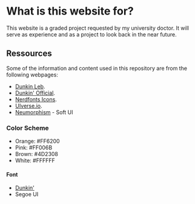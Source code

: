 # What is this website for?

This website is a graded project requested by my university doctor. It will serve as experience and as a project to look back in the near future.

## Ressources

Some of the information and content used in this repository are from the following webpages:

- [Dunkin Leb](https://ddlebanon.com).
- [Dunkin' Official](https://dunkindonuts.com/).
- [Nerdfonts Icons](https://nerdfonts.com).
- [UIverse.io](https://uiverse.io).
- [Neumorphism](https://neumorphism.io/) - Soft UI

### Color Scheme

- Orange: #FF6200
- Pink: #FF006B
- Brown: #4D2308
- White: #FFFFFF

#### Font

- [Dunkin'](https://www.dafont.com/dunkin.font)
- Segoe UI
